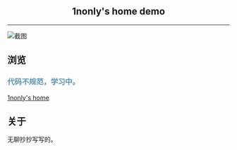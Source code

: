 <h2 align="center">1nonly's home demo</h2>
<hr>

![截图](https://img.picgo.net/2023/01/13/ec4102cdb797e7e57f39565b90de882711eace48602c974.png)
## 浏览

<h3 style="color:#5b94b1">代码不规范，学习中。</h3>

[1nonly's home](https://home.nonly.cn/)
<br>

## 关于

无聊抄抄写写的。

